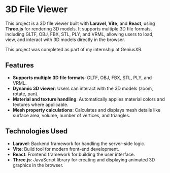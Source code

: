 # 3D File Viewer

This project is a 3D file viewer built with **Laravel**, **Vite**, and **React**, using **Three.js** for rendering 3D models. It supports multiple 3D file formats, including GLTF, OBJ, FBX, STL, PLY, and VRML, allowing users to load, view, and interact with 3D models directly in the browser.

This project was completed as part of my internship at GeniusXR.

## Features

- **Supports multiple 3D file formats**: GLTF, OBJ, FBX, STL, PLY, and VRML.
- **Dynamic 3D viewer**: Users can interact with the 3D models (zoom, rotate, pan).
- **Material and texture handling**: Automatically applies material colors and textures where applicable.
- **Mesh property calculations**: Calculates and displays mesh details like surface area, volume, number of vertices, and triangles.

## Technologies Used

- **Laravel**: Backend framework for handling the server-side logic.
- **Vite**: Build tool for modern front-end development.
- **React**: Frontend framework for building the user interface.
- **Three.js**: JavaScript library for creating and displaying animated 3D graphics in the browser.

